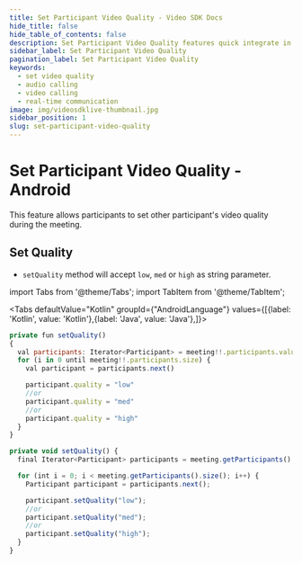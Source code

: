 ```yaml
---
title: Set Participant Video Quality - Video SDK Docs
hide_title: false
hide_table_of_contents: false
description: Set Participant Video Quality features quick integrate in Javascript, React JS, Android, IOS, React Native, Flutter with Video SDK to add live video & audio conferencing to your applications.
sidebar_label: Set Participant Video Quality
pagination_label: Set Participant Video Quality
keywords:
  - set video quality
  - audio calling
  - video calling
  - real-time communication
image: img/videosdklive-thumbnail.jpg
sidebar_position: 1
slug: set-participant-video-quality
---
```


# Set Participant Video Quality - Android

This feature allows participants to set other participant's video quality during the meeting.

## Set Quality

- `setQuality` method will accept `low`, `med` or `high` as string parameter.

import Tabs from '@theme/Tabs';
import TabItem from '@theme/TabItem';

<Tabs
defaultValue="Kotlin"
groupId={"AndroidLanguage"}
values={[{label: 'Kotlin', value: 'Kotlin'},{label: 'Java', value: 'Java'},]}>

<TabItem value="Kotlin">

```js
private fun setQuality()
{
  val participants: Iterator<Participant> = meeting!!.participants.values.iterator()
  for (i in 0 until meeting!!.participants.size) {
    val participant = participants.next()

    participant.quality = "low"
    //or
    participant.quality = "med"
    //or
    participant.quality = "high"
  }
}
```

</TabItem>

<TabItem value="Java">

```js
private void setQuality() {
  final Iterator<Participant> participants = meeting.getParticipants().values().iterator();

  for (int i = 0; i < meeting.getParticipants().size(); i++) {
    Participant participant = participants.next();

    participant.setQuality("low");
    //or
    participant.setQuality("med");
    //or
    participant.setQuality("high");
  }
}
```

</TabItem>

</Tabs>
